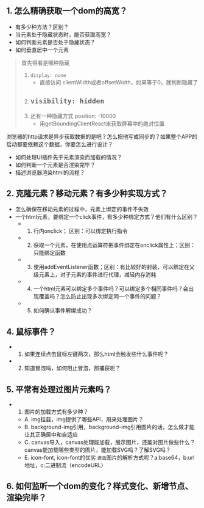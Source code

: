 ## 1. 怎么精确获取一个dom的高宽？
- 有多少种方法？区别？
- 当元素处于隐藏状态时，能否获取高宽？
- 如何判断元素是否处于隐藏状态？
- 如何垂直居中一个元素

> 首先得看是哪种隐藏
> 1. `display: none`
>    - 直接访问 clientWidth或者offsetWidth，如果等于0，就判断隐藏了
> 2. `visibility: hidden`
>    - 
> 3. 还有一种隐藏方式 position: -10000
>    - 用getBoundingClientReact来获取屏幕中的绝对位置

浏览器的http请求是异步获取数据的是吧？怎么把他写成同步的？如果整个APP的启动都要依赖这个数据，你要怎么进行设计？

- 如何处理UI插件先于元素渲染而加载的情况？
- 如何判断一个元素是否渲染完毕？
- 描述浏览器渲染html的流程？

## 2. 克隆元素？移动元素？有多少种实现方式？
- 怎么确保在移动元素的过程中，元素上绑定的事件不失效
- 一个html元素，要绑定一个click事件，有多少种绑定方式？他们有什么区别？
  - 1. 行内onclick； 区别：可以绑定执行指令
  - 2. 获取一个元素，在使用点运算符把事件绑定在onclick属性上；区别：只能绑定函数
  - 3. 使用addEventListener函数；区别：有比较好的封装，可以绑定在父级元素上，对子元素的事件进行代理，减轻内存消耗
  - 4. 一个html元素可以绑定多个事件吗？可以绑定多个相同事件吗？会出现覆盖吗？怎么防止出现多次绑定同一个事件的问题？
  - 5. 如何确认事件解绑成功？

## 4. 鼠标事件？
 - 1. 如果连续点击鼠标左键两次，那么html会触发些什么事件呢？
 - 2. 知道冒泡吗，如何阻止冒泡，那捕获呢？

## 5. 平常有处理过图片元素吗？
 - 1. 图片的加载方式有多少种？
	- A. img挂载，img提供了哪些API，用来处理图片？
	- B. background-img引用，background-img引用图片的话，怎么做才能让其正确居中和自适应
	- C. canvas导入，canvas处理能加载，展示图片，还能对图片做些什么？canvas能加载哪些类型的图片，能加载SVG吗？了解SVG吗？
	- E. icon-font, icon-font的优劣
`进击`图片的解析方式呢？a:base64，b:url地址，c:二进制流（encodeURL）

## 6. 如何监听一个dom的变化？样式变化、新增节点、渲染完毕？